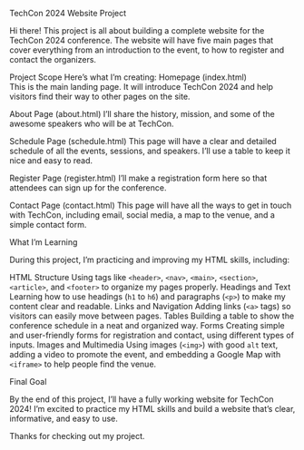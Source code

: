 TechCon 2024 Website Project

Hi there! This project is all about building a complete website for the TechCon 2024 conference. The website will have five main pages that cover everything from an introduction to the event, to how to register and contact the organizers.

Project Scope
Here’s what I’m creating:
Homepage (index.html)  
This is the main landing page. It will introduce TechCon 2024 and help visitors find their way to other pages on the site.

About Page (about.html)
I’ll share the history, mission, and some of the awesome speakers who will be at TechCon.

Schedule Page (schedule.html)
This page will have a clear and detailed schedule of all the events, sessions, and speakers. I’ll use a table to keep it nice and easy to read.

Register Page (register.html) 
I’ll make a registration form here so that attendees can sign up for the conference.

Contact Page (contact.html)
This page will have all the ways to get in touch with TechCon, including email, social media, a map to the venue, and a simple contact form.



What I’m Learning

During this project, I’m practicing and improving my HTML skills, including:

HTML Structure
Using tags like `<header>`, `<nav>`, `<main>`, `<section>`, `<article>`, and `<footer>` to organize my pages properly.
Headings and Text
Learning how to use headings (`h1` to `h6`) and paragraphs (`<p>`) to make my content clear and readable.
Links and Navigation 
Adding links (`<a>` tags) so visitors can easily move between pages.
Tables 
Building a table to show the conference schedule in a neat and organized way.
Forms 
Creating simple and user-friendly forms for registration and contact, using different types of inputs.
Images and Multimedia
Using images (`<img>`) with good `alt` text, adding a video to promote the event, and embedding a Google Map with `<iframe>` to help people find the venue.



Final Goal

By the end of this project, I’ll have a fully working website for TechCon 2024! I’m excited to practice my HTML skills and build a website that’s clear, informative, and easy to use.

Thanks for checking out my project.

